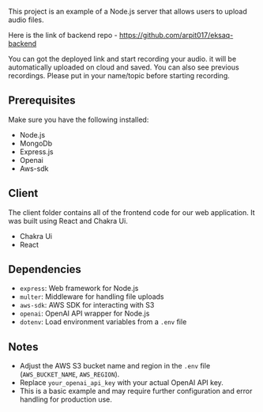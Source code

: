 
This project is an example of a Node.js server that allows users to upload audio files.

Here is the link of backend repo - https://github.com/arpit017/eksaq-backend

You can got the deployed link and start recording your audio. it will be automatically uploaded on cloud and saved. You can also see previous recordings.
Please put in your name/topic before starting recording.



## Prerequisites

Make sure you have the following installed:

- Node.js
- MongoDb
- Express.js
- Openai
- Aws-sdk


## Client
The client folder contains all of the frontend code for our web application. It was built using React and Chakra Ui.

- Chakra Ui
- React


## Dependencies

- `express`: Web framework for Node.js
- `multer`: Middleware for handling file uploads
- `aws-sdk`: AWS SDK for interacting with S3
- `openai`: OpenAI API wrapper for Node.js
- `dotenv`: Load environment variables from a `.env` file



## Notes

- Adjust the AWS S3 bucket name and region in the `.env` file (`AWS_BUCKET_NAME`, `AWS_REGION`).
- Replace `your_openai_api_key` with your actual OpenAI API key.
- This is a basic example and may require further configuration and error handling for production use.
